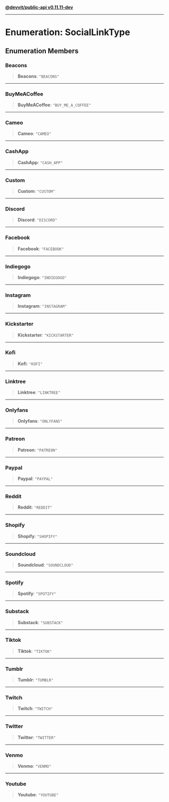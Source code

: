 [**@devvit/public-api v0.11.11-dev**](../../README.md)

---

# Enumeration: SocialLinkType

## Enumeration Members

<a id="beacons"></a>

### Beacons

> **Beacons**: `"BEACONS"`

---

<a id="buymeacoffee"></a>

### BuyMeACoffee

> **BuyMeACoffee**: `"BUY_ME_A_COFFEE"`

---

<a id="cameo"></a>

### Cameo

> **Cameo**: `"CAMEO"`

---

<a id="cashapp"></a>

### CashApp

> **CashApp**: `"CASH_APP"`

---

<a id="custom"></a>

### Custom

> **Custom**: `"CUSTOM"`

---

<a id="discord"></a>

### Discord

> **Discord**: `"DISCORD"`

---

<a id="facebook"></a>

### Facebook

> **Facebook**: `"FACEBOOK"`

---

<a id="indiegogo"></a>

### Indiegogo

> **Indiegogo**: `"INDIEGOGO"`

---

<a id="instagram"></a>

### Instagram

> **Instagram**: `"INSTAGRAM"`

---

<a id="kickstarter"></a>

### Kickstarter

> **Kickstarter**: `"KICKSTARTER"`

---

<a id="kofi"></a>

### Kofi

> **Kofi**: `"KOFI"`

---

<a id="linktree"></a>

### Linktree

> **Linktree**: `"LINKTREE"`

---

<a id="onlyfans"></a>

### Onlyfans

> **Onlyfans**: `"ONLYFANS"`

---

<a id="patreon"></a>

### Patreon

> **Patreon**: `"PATREON"`

---

<a id="paypal"></a>

### Paypal

> **Paypal**: `"PAYPAL"`

---

<a id="reddit"></a>

### Reddit

> **Reddit**: `"REDDIT"`

---

<a id="shopify"></a>

### Shopify

> **Shopify**: `"SHOPIFY"`

---

<a id="soundcloud"></a>

### Soundcloud

> **Soundcloud**: `"SOUNDCLOUD"`

---

<a id="spotify"></a>

### Spotify

> **Spotify**: `"SPOTIFY"`

---

<a id="substack"></a>

### Substack

> **Substack**: `"SUBSTACK"`

---

<a id="tiktok"></a>

### Tiktok

> **Tiktok**: `"TIKTOK"`

---

<a id="tumblr"></a>

### Tumblr

> **Tumblr**: `"TUMBLR"`

---

<a id="twitch"></a>

### Twitch

> **Twitch**: `"TWITCH"`

---

<a id="twitter"></a>

### Twitter

> **Twitter**: `"TWITTER"`

---

<a id="venmo"></a>

### Venmo

> **Venmo**: `"VENMO"`

---

<a id="youtube"></a>

### Youtube

> **Youtube**: `"YOUTUBE"`

